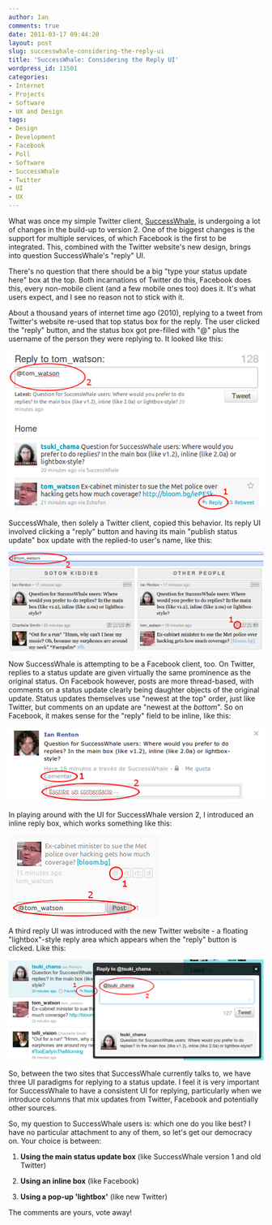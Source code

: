 ```yaml
---
author: Ian
comments: true
date: 2011-03-17 09:44:20
layout: post
slug: successwhale-considering-the-reply-ui
title: 'SuccessWhale: Considering the Reply UI'
wordpress_id: 11501
categories:
- Internet
- Projects
- Software
- UX and Design
tags:
- Design
- Development
- Facebook
- Poll
- Software
- SuccessWhale
- Twitter
- UI
- UX
---
```


What was once my simple Twitter client, [SuccessWhale](/software/successwhale), is undergoing a lot of changes in the build-up to version 2.  One of the biggest changes is the support for multiple services, of which Facebook is the first to be integrated.  This, combined with the Twitter website's new design, brings into question SuccessWhale's "reply" UI.

There's no question that there should be a big "type your status update here" box at the top.  Both incarnations of Twitter do this, Facebook does this, every non-mobile client (and a few mobile ones too) does it.  It's what users expect, and I see no reason not to stick with it.

About a thousand years of internet time ago (2010), replying to a tweet from Twitter's website re-used that top status box for the reply.  The user clicked the "reply" button, and the status box got pre-filled with "@" plus the username of the person they were replying to.  It looked like this:

[![Old Twitter Reply UI](/img/blog/2011/03/oldtwitter-top.png)](/blog/2011/03/oldtwitter-top.png)

SuccessWhale, then solely a Twitter client, copied this behavior.  Its reply UI involved clicking a "reply" button and having its main "publish status update" box update with the replied-to user's name, like this:

[![SuccessWhale version 1 Reply UI](/img/blog/2011/03/successwhale-top.png)](/blog/2011/03/successwhale-top.png)

Now SuccessWhale is attempting to be a Facebook client, too.  On Twitter, replies to a status update are given virtually the same prominence as the original status.  On Facebook however, posts are more thread-based, with comments on a status update clearly being daughter objects of the original update.  Status updates themselves use "newest at the top" order, just like Twitter, but comments on an update are "newest at the _bottom_".  So on Facebook, it makes sense for the "reply" field to be inline, like this:

[![Facebook Reply UI](/img/blog/2011/03/facebook-inline.png)](/blog/2011/03/facebook-inline.png)

In playing around with the UI for SuccessWhale version 2, I introduced an inline reply box, which works something like this:

[![Successwhale version 2 Prototype Reply UI](/img/blog/2011/03/successwhale-inline.png)](/blog/2011/03/successwhale-inline.png)

A third reply UI was introduced with the new Twitter website - a floating "lightbox"-style reply area which appears when the "reply" button is clicked.  Like this:

[![New Twitter Reply UI](/img/blog/2011/03/rsz_newtwitter-lightbox.png)](/blog/2011/03/rsz_newtwitter-lightbox.png)

So, between the two sites that SuccessWhale currently talks to, we have three UI paradigms for replying to a status update.  I feel it is very important for SuccessWhale to have a consistent UI for replying, particularly when we introduce columns that mix updates from Twitter, Facebook and potentially other sources.

So, my question to SuccessWhale users is: which one do you like best?  I have no particular attachment to any of them, so let's get our democracy on.  Your choice is between:

	
  1. **Using the main status update box** (like SuccessWhale version 1 and old Twitter)

	
  2. **Using an inline box** (like Facebook)

	
  3. **Using a pop-up 'lightbox'** (like new Twitter)

The comments are yours, vote away!
